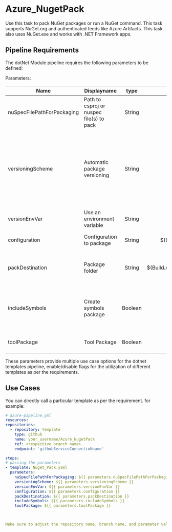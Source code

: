# Azure_NugetPack
Use this task to pack NuGet packages or run a NuGet command. This task supports NuGet.org and authenticated feeds like Azure Artifacts. This task also uses NuGet.exe and works with .NET Framework apps. 

## Pipeline Requirements

The dotNet Module pipeline requires the following parameters to be defined:

Parameters:

| Name  | Displayname | type | Default | Values | Opional/Required | Comments |
| ------------- | ------------- | :-------------: | :-------------: | :-------------: | :-------------: | ------------- |
| nuSpecFilePathForPackaging | Path to csproj or nuspec file(s) to pack | String |  | '**/*.csproj' | Required | Specifies the pattern that the task uses to search for csproj directories to pack. |
| versioningScheme | Automatic package versioning | String | off | off, byPrereleaseNumber, byEnvVar, byBuildNumber | Required |  Allowed values: off, byPrereleaseNumber (Use the date and time), byEnvVar (Use an environment variable), byBuildNumber (Use the build number). Applies automatic package versioning depending on the specified value. This string cannot be used with includeReferencedProjects |
| versionEnvVar | Use an environment variable | String | |  | Required | Specifies the variable name without $, $env, or % |
| configuration | Configuration to package | String | $(BuildConfiguration) |  | Optional | Specifies the configuration to package when using a csproj file |
| packDestination | Package folder | String | $(Build.ArtifactStagingDirectory) |  | Optional | Specifies the folder where the task creates packages. If the value is empty, the task creates packages at the source root |
| includeSymbols | Create symbols package | Boolean | false | true / false | Optional | Specifies that the package contains sources and symbols. When used with a .nuspec file, this creates a regular NuGet package file and the corresponding symbols package |
| toolPackage | Tool Package | Boolean | false | true / false | Optional | Determines if the output files of the project should be in the tool folder |

These parameters provide multiple use case options for the dotnet templates pipeline, enable/disable flags for the utilization of different templates as per the requirements.


## Use Cases

You can directly call a particular template as per the requirement. for example: 

  ```yaml
  # azure-pipeline.yml
  resources:
  repositories:
    - repository: Template
      type: github
      name: your_username/Azure_NugetPack
      ref: <respective branch name>
      endpoint: 'githubServiceConnectioNname'

  steps:
  # passing the parameters
  - template: Nuget_Pack.yaml
    parameters:
      nuSpecFilePathForPackaging: ${{ parameters.nuSpecFilePathForPackaging }}
      versioningScheme: ${{ parameters.versioningScheme }}
      versionEnvVar: ${{ parameters.versionEnvVar }}
      configuration: ${{ parameters.configuration }}
      packDestination: ${{ parameters.packDestination }}
      includeSymbols: ${{ parameters.includeSymbols }}
      toolPackage: ${{ parameters.toolPackage }}

        
  
Make sure to adjust the repository name, branch name, and parameter values according to your project's requirements.

  ```
